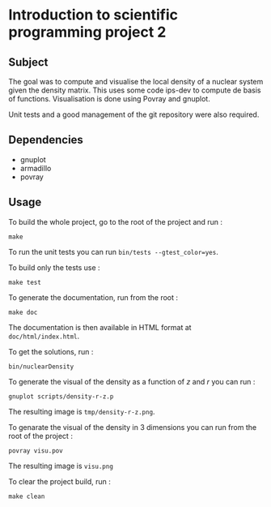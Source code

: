 # Introduction to scientific programming project 2

## Subject

The goal was to compute and visualise the local density of a nuclear system given the density matrix.
This uses some code ips-dev to compute de basis of functions. Visualisation is done using Povray and
gnuplot.

Unit tests and a good management of the git repository were also required.

## Dependencies

* gnuplot
* armadillo
* povray

## Usage

To build the whole project, go to the root of the project and run :

```
make
```

To run the unit tests you can run `bin/tests --gtest_color=yes`.

To build only the tests use :

```
make test
```

To generate the documentation, run from the root :

```
make doc
```

The documentation is then available in HTML format at `doc/html/index.html`.

To get the solutions, run :

```
bin/nuclearDensity
```

To generate the visual of the density as a function of _z_ and _r_ you can run :

```
gnuplot scripts/density-r-z.p
```

The resulting image is `tmp/density-r-z.png`.

To genarate the visual of the density in 3 dimensions you can run from the root of the project :

```
povray visu.pov
```

The resulting image is `visu.png`

To clear the project build, run :

```
make clean
```